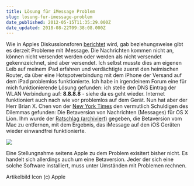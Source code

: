```yaml
---
title: Lösung für iMessage Problem
slug: losung-fur-imessage-problem
date_published: 2012-05-15T11:35:29.000Z
date_updated: 2018-08-22T09:38:08.000Z
---
```


Wie in Apples Diskussionsforen [berichtet](https://discussions.apple.com/thread/3443722) wird, gab beziehungsweise gibt es derzeit Probleme mit iMessage. Die Nachrichten kommen nicht an, können nicht versendet werden oder werden als nicht versendet gekennzeichnet, sind aber versendet. Ich selbst musste dies am eigenen Leib auf meinem iPad erfahren und verdächtigte zuerst den heimischen Router, da über eine Hotspotverbindung mit dem iPhone der Versand auf dem iPad problemlos funktionierte. Ich habe in irgendeinem Forum eine für mich funktionierende Lösung gefunden: ich stelle den DNS Eintrag der WLAN Verbindung auf: **8.8.8.8** - siehe da es geht wieder. Internet funktioniert auch nach wie vor problemlos auf dem Gerät. Nun hat aber der Herr Brian X. Chen von der [New York Times](http://gadgetwise.blogs.nytimes.com/2012/05/14/imessage-fix/) den vermutlich Schuldigen des Dilemmas gefunden: Die Betaversion von Nachrichten (Messages) für OS X Lion. Ihm wurde der [Ratschlag (archiviert)](http://web.archive.org/web/20120313211751/http://support.apple.com:80/kb/TS4196?) gegeben, die Betaversion vom Mac zu entfernen, mit dem Ergebnis, das iMessage auf den iOS Geräten wieder einwandfrei funktionierte. 

[![](//picdump.thafaker.de/2012/05/Betaversion-von-Nachrichten-deinstallieren.png)](__GHOST_URL__/losung-fur-imessage-problem/betaversion-von-nachrichten-deinstallieren/)

Eine Stellungnahme seitens Apple zu dem Problem exisitert bisher nicht. Es handelt sich allerdings auch um eine Betaversion. Jeder der sich eine solche Software installiert, muss unter Umständen mit Problemen rechnen.

Artikelbild Icon (c) Apple
